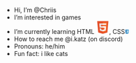 -  Hi, I’m @Chriis
-  I’m interested in games
-  I’m currently learning HTML <img src="https://github.com/devicons/devicon/blob/master/icons/html5/html5-original.svg" alt="html" width="30px">, CSS<img src="https://github.com/devicons/devicon/blob/master/icons/css3/css3-original.svg" alt="css" width="2%">
-  How to reach me @i.katz (on discord)
-  Pronouns: he/him
-  Fun fact: i like cats

<!---
ChriisIKTZ/ChriisIKTZ is a ✨ special ✨ repository because its `README.md` (this file) appears on your GitHub profile.
You can click the Preview link to take a look at your changes.
--->
